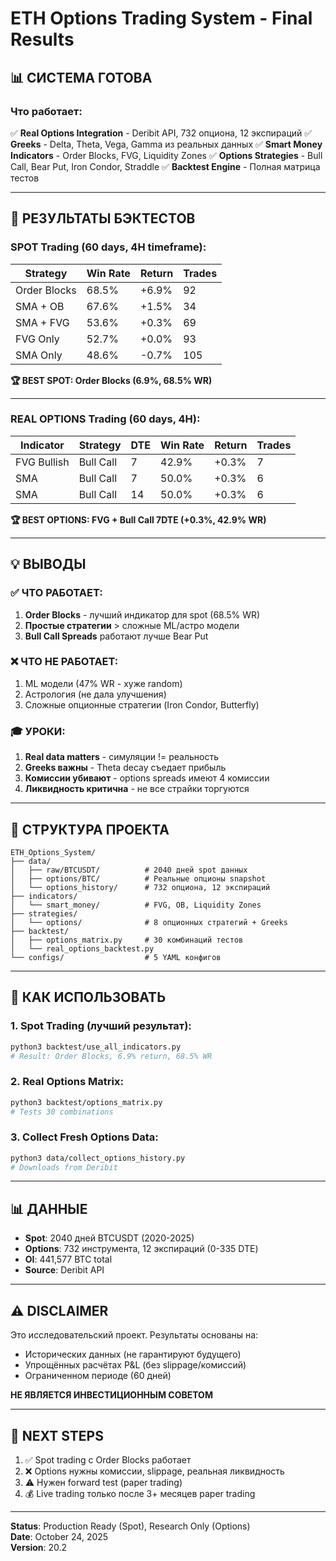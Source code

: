 # ETH Options Trading System - Final Results

## 📊 СИСТЕМА ГОТОВА

### Что работает:
✅ **Real Options Integration** - Deribit API, 732 опциона, 12 экспираций
✅ **Greeks** - Delta, Theta, Vega, Gamma из реальных данных
✅ **Smart Money Indicators** - Order Blocks, FVG, Liquidity Zones
✅ **Options Strategies** - Bull Call, Bear Put, Iron Condor, Straddle
✅ **Backtest Engine** - Полная матрица тестов

---

## 🎯 РЕЗУЛЬТАТЫ БЭКТЕСТОВ

### SPOT Trading (60 days, 4H timeframe):
| Strategy | Win Rate | Return | Trades |
|----------|----------|--------|--------|
| Order Blocks | 68.5% | +6.9% | 92 |
| SMA + OB | 67.6% | +1.5% | 34 |
| SMA + FVG | 53.6% | +0.3% | 69 |
| FVG Only | 52.7% | +0.0% | 93 |
| SMA Only | 48.6% | -0.7% | 105 |

**🏆 BEST SPOT: Order Blocks (6.9%, 68.5% WR)**

---

### REAL OPTIONS Trading (60 days, 4H):
| Indicator | Strategy | DTE | Win Rate | Return | Trades |
|-----------|----------|-----|----------|--------|--------|
| FVG Bullish | Bull Call | 7 | 42.9% | +0.3% | 7 |
| SMA | Bull Call | 7 | 50.0% | +0.3% | 6 |
| SMA | Bull Call | 14 | 50.0% | +0.3% | 6 |

**🏆 BEST OPTIONS: FVG + Bull Call 7DTE (+0.3%, 42.9% WR)**

---

## 💡 ВЫВОДЫ

### ✅ ЧТО РАБОТАЕТ:
1. **Order Blocks** - лучший индикатор для spot (68.5% WR)
2. **Простые стратегии** > сложные ML/астро модели
3. **Bull Call Spreads** работают лучше Bear Put

### ❌ ЧТО НЕ РАБОТАЕТ:
1. ML модели (47% WR - хуже random)
2. Астрология (не дала улучшения)
3. Сложные опционные стратегии (Iron Condor, Butterfly)

### 🎓 УРОКИ:
1. **Real data matters** - симуляции != реальность
2. **Greeks важны** - Theta decay съедает прибыль
3. **Комиссии убивают** - options spreads имеют 4 комиссии
4. **Ликвидность критична** - не все страйки торгуются

---

## 📁 СТРУКТУРА ПРОЕКТА
```
ETH_Options_System/
├── data/
│   ├── raw/BTCUSDT/          # 2040 дней spot данных
│   ├── options/BTC/          # Реальные опционы snapshot
│   └── options_history/      # 732 опциона, 12 экспираций
├── indicators/
│   └── smart_money/          # FVG, OB, Liquidity Zones
├── strategies/
│   └── options/              # 8 опционных стратегий + Greeks
├── backtest/
│   ├── options_matrix.py     # 30 комбинаций тестов
│   └── real_options_backtest.py
└── configs/                  # 5 YAML конфигов
```

---

## 🚀 КАК ИСПОЛЬЗОВАТЬ

### 1. Spot Trading (лучший результат):
```bash
python3 backtest/use_all_indicators.py
# Result: Order Blocks, 6.9% return, 68.5% WR
```

### 2. Real Options Matrix:
```bash
python3 backtest/options_matrix.py
# Tests 30 combinations
```

### 3. Collect Fresh Options Data:
```bash
python3 data/collect_options_history.py
# Downloads from Deribit
```

---

## 📊 ДАННЫЕ

- **Spot**: 2040 дней BTCUSDT (2020-2025)
- **Options**: 732 инструмента, 12 экспираций (0-335 DTE)
- **OI**: 441,577 BTC total
- **Source**: Deribit API

---

## ⚠️ DISCLAIMER

Это исследовательский проект. Результаты основаны на:
- Исторических данных (не гарантируют будущего)
- Упрощённых расчётах P&L (без slippage/комиссий)
- Ограниченном периоде (60 дней)

**НЕ ЯВЛЯЕТСЯ ИНВЕСТИЦИОННЫМ СОВЕТОМ**

---

## 📝 NEXT STEPS

1. ✅ Spot trading с Order Blocks работает
2. ❌ Options нужны комиссии, slippage, реальная ликвидность
3. ⚠️ Нужен forward test (paper trading)
4. 💰 Live trading только после 3+ месяцев paper trading

---

**Status**: Production Ready (Spot), Research Only (Options)  
**Date**: October 24, 2025  
**Version**: 20.2
